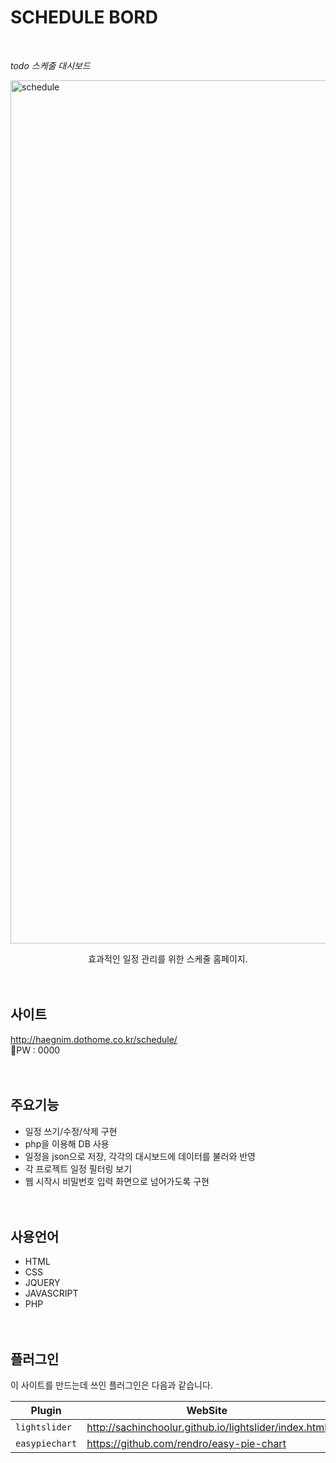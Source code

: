 # SCHEDULE BORD

<br>

_todo 스케줄 대시보드_

<img width="1381" alt="schedule" src="https://user-images.githubusercontent.com/84562770/144698734-9ba86e80-5f28-47ce-acfa-3e939c6c1d18.png">

<p align="center">효과적인 일정 관리를 위한 스케줄 홈페이지.
<br>
<br>
<br>

## 사이트

http://haegnim.dothome.co.kr/schedule/<br>
🔐PW : 0000
<br>
<br>
<br>

## 주요기능

- 일정 쓰기/수정/삭제 구현
- php을 이용해 DB 사용
- 일정을 json으로 저장, 각각의 대시보드에 데이터를 불러와 반영
- 각 프로젝트 일정 필터링 보기
- 웹 시작시 비밀번호 입력 화면으로 넘어가도록 구현
  <br>
  <br>
  <br>

## 사용언어

- HTML
- CSS
- JQUERY
- JAVASCRIPT
- PHP
  <br>
  <br>
  <br>

## 플러그인

이 사이트를 만드는데 쓰인 플러그인은 다음과 같습니다.

| Plugin         | WebSite                                               |
| -------------- | ----------------------------------------------------- |
| `lightslider`  | http://sachinchoolur.github.io/lightslider/index.html |
| `easypiechart` | https://github.com/rendro/easy-pie-chart              |
